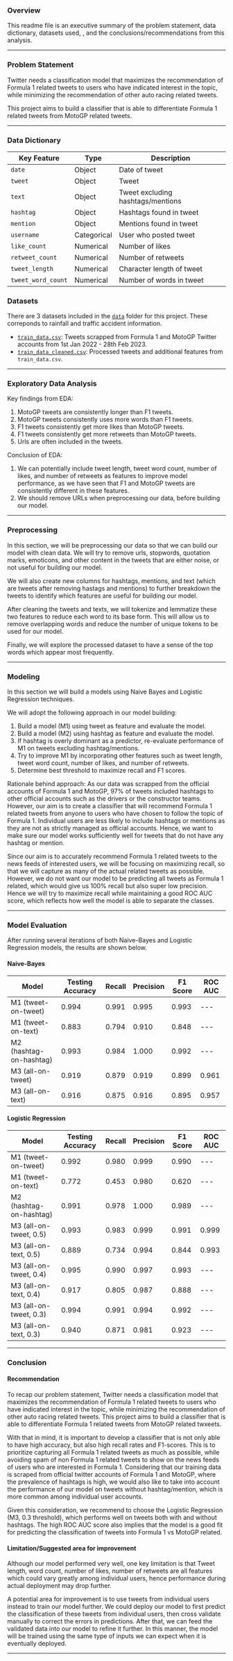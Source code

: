 ### Overview
This readme file is an executive summary of the problem statement, data dictionary, datasets used,  , and the conclusions/recommendations from this analysis.

---

### Problem Statement

Twitter needs a classification model that maximizes the recommendation of Formula 1 related tweets to users who have indicated interest in the topic, while minimizing the recommendation of other auto racing related tweets. 

This project aims to build a classifier that is able to differentiate Formula 1 related tweets from MotoGP related tweets.

---

### Data Dictionary

| Key Feature | Type | Description | 
| --- | --- | --- | 
| `date` | Object | Date of tweet |
| `tweet` | Object | Tweet |
| `text` | Object | Tweet excluding hashtags/mentions |
| `hashtag` | Object | Hashtags found in tweet |
| `mention` | Object | Mentions found in tweet |
| `username` | Categorical | User who posted tweet |
| `like_count` | Numerical | Number of likes |
| `retweet_count` | Numerical | Number of retweets |
| `tweet_length` | Numerical | Character length of tweet |
| `tweet_word_count` | Numerical | Number of words in tweet |

### Datasets

There are 3 datasets included in the [`data`](./data/) folder for this project. These correponds to rainfall and traffic accident information. 

* [`train_data.csv`](./data/train_data.csv): Tweets scrapped from Formula 1 and MotoGP Twitter accounts from 1st Jan 2022 - 28th Feb 2023.
* [`train_data_cleaned.csv`](./data/train_data_cleaned.csv): Processed tweets and additional features from `train_data.csv`.

---

### Exploratory Data Analysis

Key findings from EDA:
1. MotoGP tweets are consistently longer than F1 tweets.
2. MotoGP tweets consistently uses more words than F1 tweets.
3. F1 tweets consistently get more likes than MotoGP tweets.
4. F1 tweets consistently get more retweets than MotoGP tweets.
5. Urls are often included in the tweets.

Conclusion of EDA: 
1. We can potentially include tweet length, tweet word count, number of likes, and number of retweets as features to improve model performance, as we have seen that F1 and MotoGP tweets are consistently different in these features.
2. We should remove URLs when preprocessing our data, before building our model.

---

### Preprocessing

In this section, we will be preprocessing our data so that we can build our model with clean data. We will try to remove urls, stopwords, quotation marks, emoticons, and other content in the tweets that are either noise, or not useful for building our model.

We will also create new columns for hashtags, mentions, and text (which are tweets after removing hastags and mentions) to further breakdown the tweets to identify which features are useful for building our model.

After cleaning the tweets and texts, we will tokenize and lemmatize these two features to reduce each word to its base form. This will allow us to remove overlapping words and reduce the number of unique tokens to be used for our model.

Finally, we will explore the processed dataset to have a sense of the top words which appear most frequently.

---

### Modeling

In this section we will build a models using Naive Bayes and Logistic Regression techniques.

We will adopt the following approach in our model building:

1. Build a model (M1) using tweet as feature and evaluate the model.
2. Build a model (M2)  using hashtag as feature and evaluate the model.
3. If hashtag is overly dominant as a predictor, re-evaluate performance of M1 on tweets excluding hashtag/mentions.
4. Try to improve M1 by incorporating other features such as tweet length, tweet word count, number of likes, and number of retweets.
5. Determine best threshold to maximize recall and F1 scores.

Rationale behind approach:
As our data was scrapped from the official accounts of Formula 1 and MotoGP, 97% of tweets included hashtags to other official accounts such as the drivers or the constructor teams. However, our aim is to create a classifier that will recommend Formula 1 related tweets from anyone to users who have chosen to follow the topic of Formula 1. Individual users are less likely to include hashtags or mentions as they are not as strictly managed as official accounts. Hence, we want to make sure our model works sufficiently well for tweets that do not have any hashtag or mention. 

Since our aim is to accurately recommend Formula 1 related tweets to the news feeds of interested users, we will be focusing on maximizing recall, so that we will capture as many of the actual related tweets as possible. However, we do not want our model to be predicting all tweets as Formula 1 related, which would give us 100% recall but also super low precision. Hence we will try to maximize recall while maintaining a good ROC AUC score, which reflects how well the model is able to separate the classes.

---

### Model Evaluation

After running several iterations of both Naive-Bayes and Logistic Regression models, the results are shown below.

#### Naive-Bayes

|Model|Testing Accuracy|Recall|Precision|F1 Score|ROC AUC
|---|---|---|---|---|---|
|M1 (tweet-on-tweet)|0.994|0.991|0.995|0.993|---
|M1 (tweet-on-text)|0.883|0.794|0.910|0.848|---
|M2 (hashtag-on-hashtag)|0.993|0.984|1.000|0.992|---
|M3 (all-on-tweet)|0.919|0.879|0.919|0.899|0.961
|M3 (all-on-text)|0.916|0.875|0.916|0.895|0.957

#### Logistic Regression

|Model|Testing Accuracy|Recall|Precision|F1 Score|ROC AUC
|---|---|---|---|---|---|
|M1 (tweet-on-tweet)|0.992|0.980|0.999|0.990|---
|M1 (tweet-on-text)|0.772|0.453|0.980|0.620|---
|M2 (hashtag-on-hashtag)|0.991|0.978|1.000|0.989|---
|M3 (all-on-tweet, 0.5)|0.993|0.983|0.999|0.991|0.999
|M3 (all-on-text, 0.5)|0.889|0.734|0.994|0.844|0.993
|M3 (all-on-tweet, 0.4)|0.995|0.990|0.997|0.993|---
|M3 (all-on-text, 0.4)|0.917|0.805|0.987|0.888|---
|M3 (all-on-tweet, 0.3)|0.994|0.991|0.994|0.992|---
|M3 (all-on-text, 0.3)|0.940|0.871|0.981|0.923|---

---

### Conclusion

#### Recommendation

To recap our problem statement, Twitter needs a classification model that maximizes the recommendation of Formula 1 related tweets to users who have indicated interest in the topic, while minimizing the recommendation of other auto racing related tweets. This project aims to build a classifier that is able to differentiate Formula 1 related tweets from MotoGP related twxeets.

With that in mind, it is important to develop a classifier that is not only able to have high accuracy, but also high recall rates and F1-scores. This is to prioritize capturing all Formula 1 related tweets as much as possible, while avoiding spam of non Formula 1 related tweets to show on the news feeds of users who are interested in Formula 1. Considering that our training data is scraped from official twitter accounts of Formula 1 and MotoGP, where the prevalence of hashtags is high, we would also like to take into account the performance of our model on tweets without hashtag/mention, which is more common among individual user accounts.

Given this consideration, we recommend to choose the Logistic Regression (M3, 0.3 threshold), which performs well on tweets both with and without hashtags. The high ROC AUC score also implies that the model is a good fit for predicting the classification of tweets into Formula 1 vs MotoGP related.

#### Limitation/Suggested area for improvement

Although our model performed very well, one key limitation is that Tweet length, word count, number of likes, number of retweets are all features which could vary greatly among individual users, hence performance during actual deployment may drop further.

A potential area for improvement is to use tweets from individual users instead to train our model further. We could deploy our model to first predict the classification of these tweets from individual users, then cross validate manually to correct the errors in predictions. After that, we can feed the validated data into our model to refine it further. In this manner, the model will be trained using the same type of inputs we can expect when it is eventually deployed.

---


